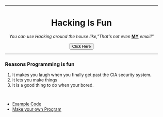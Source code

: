 
<html>
  <head>
    <meta charset="utf-8">
    <title>Hello Asher</title>
  </head>
    <hr>
  <body>
    <center>
    <h1>Hacking Is Fun</h1>
    <p><em> You can use Hacking around the house like,"That's not even </em> <strong><u>MY</u></strong><em> email!"</em></p>
    <button onclick="http://https://www.udemy.com/?utm_source=adwords-brand&utm_medium=udemyads&utm_campaign=Brand-Udemy_la.EN_cc.US&utm_term=_._ag_78616515599_._ad_388789121975_._de_c_._dm__._pl__._ti_aud-325382095161:kwd-310556426868_._li_9017277_._pd__._&utm_term=_._pd__._kw_udemy_._&matchtype=e&gclid=CjwKCAiA3OzvBRBXEiwALNKDP7vvmGmoW1llFdtcMweW7qjeLl95-JAJvLIVPXQVKpqZH-EdEBm5TRoCXroQAvD_BwE/">Click Here</button>
    <hr>
  </center>
    <h3>Reasons Programming is fun</h3>
    <ol>
      <li>It makes you laugh when you finally get past the CIA security system. </li>
      <li>It lets you make things</li>
      <li>It is a good thing to do when your bored. </li>
    </ol>
    <br>
    <ul>
      <li><a href="Example Puns.html">Example Code</a></li>
      <li><a href="Make your own Pun.html">Make your own Program</a></li>
    </ul>
  </body>
</html>
